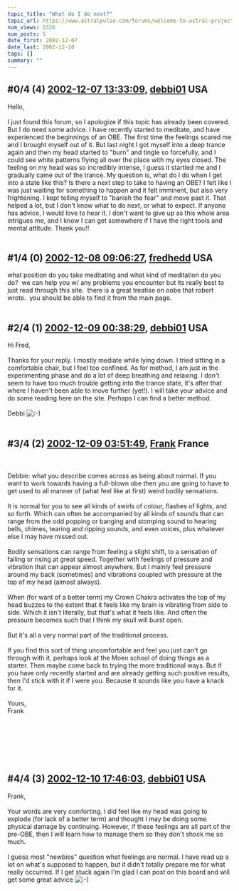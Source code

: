 ```yaml
---
topic_title: "What do I do next?"
topic_url: https://www.astralpulse.com/forums/welcome-to-astral-projection-experiences!/what-do-i-do-next
num_views: 2326
num_posts: 5
date_first: 2002-12-07
date_last: 2002-12-10
tags: []
summary: ""
---
```


## \#0/4 (4) [2002-12-07 13:33:09](https://www.astralpulse.com/forums/index.php?msg=118541), [debbi01](https://www.astralpulse.com/forums/profile/?u=1561) USA ##
<section>
Hello,
<br>
<br>
I just found this forum, so I apologize if this topic has already been covered. But I do need some advice. I have recently started to meditate, and have experienced the beginnings of an OBE. The first time the feelings scared me and I brought myself out of it. But last night I got myself into a deep trance again and then my head started to "burn" and tingle so forcefully, and I could see white patterns flying all over the place with my eyes closed. The feeling on my head was so incredibly intense, I guess it startled me and I gradually came out of the trance. My question is, what do I do when I get into a state like this? Is there a next step to take to having an OBE? I felt like I was just waiting for something to happen and it felt imminent, but also very frightening. I kept telling myself to "banish the fear" and move past it. That helped a lot, but I don't know what to do next, or what to expect. If anyone has advice, I would love to hear it. I don't want to give up as this whole area intrigues me, and I know I can get somewhere if I have the right tools and mental attitude. Thank you!!
<br>
<br>
</section>

## \#1/4 (0) [2002-12-08 09:06:27](https://www.astralpulse.com/forums/index.php?msg=18426), [fredhedd](https://www.astralpulse.com/forums/profile/?u=692) USA ##
<section>
what position do you take meditating and what kind of meditation do you do?  we can help you w/ any problems you encounter but its really best to just read through this site.  there is a great treatise on oobe that robert wrote.  you should be able to find it from the main page.
<br>
<br>
</section>

## \#2/4 (1) [2002-12-09 00:38:29](https://www.astralpulse.com/forums/index.php?msg=18454), [debbi01](https://www.astralpulse.com/forums/profile/?u=1561) USA ##
<section>
Hi Fred,
<br>
<br>
Thanks for your reply. I mostly mediate while lying down. I tried sitting in a comfortable chair, but I feel too confined. As for method, I am just in the experimenting phase and do a lot of deep breathing and relaxing. I don't seem to have too much trouble getting into the trance state, it's after that where I haven't been able to move further (yet!). I will take your advice and do some reading here on the site. Perhaps I can find a better method.
<br>
<br>
Debbi
<img alt=":-)" class="smiley" src="https://www.astralpulse.com/forums/Smileys/fugue/smiley.png" title="Smiley"/>
<br>
<br>
</section>

## \#3/4 (2) [2002-12-09 03:51:49](https://www.astralpulse.com/forums/index.php?msg=18460), [Frank](https://www.astralpulse.com/forums/profile/?u=359) France ##
<section>
<br>
<br>
Debbie: what you describe comes across as being about normal. If you want to work towards having a full-blown obe then you are going to have to get used to all manner of (what feel like at first) weird bodily sensations.
<br>
<br>
It is normal for you to see all kinds of swirls of colour, flashes of lights, and so forth. Which can often be accompanied by all kinds of sounds that can range from the odd popping or banging and stomping sound to hearing bells, chimes, tearing and ripping sounds, and even voices, plus whatever else I may have missed out.
<br>
<br>
Bodily sensations can range from feeling a slight shift, to a sensation of falling or rising at great speed. Together with feelings of pressure and vibration that can appear almost anywhere. But I mainly feel pressure around my back (sometimes) and vibrations coupled with pressure at the top of my head (almost always).
<br>
<br>
When (for want of a better term) my Crown Chakra activates the top of my head buzzes to the extent that it feels like my brain is vibrating from side to side. Which it isn't literally, but that's what it feels like. And often the pressure becomes such that I think my skull will burst open.
<br>
<br>
But it's all a very normal part of the traditional process.
<br>
<br>
If you find this sort of thing uncomfortable and feel you just can't go through with it, perhaps look at the Moen school of doing things as a starter. Then maybe come back to trying the more traditional ways. But if you have only recently started and are already getting such positive results, then I'd stick with it if I were you. Because it sounds like you have a knack for it.
<br>
<br>
Yours,
<br>
Frank
<br>
<br>
<br>
<br>
<br>
<br>
<br>
</section>

## \#4/4 (3) [2002-12-10 17:46:03](https://www.astralpulse.com/forums/index.php?msg=18600), [debbi01](https://www.astralpulse.com/forums/profile/?u=1561) USA ##
<section>
Frank,
<br>
<br>
Your words are very comforting. I did feel like my head was going to explode (for lack of a better term) and thought I may be doing some physical damage by continuing. However, if these feelings are all part of the pre-OBE, then I will learn how to manage them so they don't shock me so much.
<br>
<br>
I guess most "newbies" question what feelings are normal. I have read up a lot on what's supposed to happen, but it didn't totally prepare me for what really occurred. If I get stuck again I'm glad I can post on this board and will get some great advice
<img alt=":-)" class="smiley" src="https://www.astralpulse.com/forums/Smileys/fugue/smiley.png" title="Smiley"/>
<br>
<br>
<br>
</section>